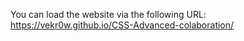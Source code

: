 You can load the website via the following URL: https://vekr0w.github.io/CSS-Advanced-colaboration/
